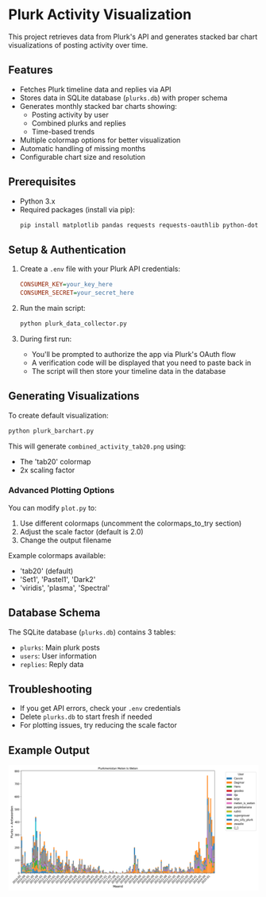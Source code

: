 # Plurk Activity Visualization

This project retrieves data from Plurk's API and generates stacked bar chart visualizations of posting activity over time.

## Features
- Fetches Plurk timeline data and replies via API
- Stores data in SQLite database (`plurks.db`) with proper schema
- Generates monthly stacked bar charts showing:
  - Posting activity by user
  - Combined plurks and replies
  - Time-based trends
- Multiple colormap options for better visualization
- Automatic handling of missing months
- Configurable chart size and resolution

## Prerequisites
- Python 3.x
- Required packages (install via pip):
  ```bash
  pip install matplotlib pandas requests requests-oauthlib python-dotenv
  ```

## Setup & Authentication
1. Create a `.env` file with your Plurk API credentials:
   ```ini
   CONSUMER_KEY=your_key_here
   CONSUMER_SECRET=your_secret_here
   ```

2. Run the main script:
   ```bash
   python plurk_data_collector.py
   ```

3. During first run:
   - You'll be prompted to authorize the app via Plurk's OAuth flow
   - A verification code will be displayed that you need to paste back in
   - The script will then store your timeline data in the database

## Generating Visualizations
To create default visualization:
```bash
python plurk_barchart.py
```

This will generate `combined_activity_tab20.png` using:
- The 'tab20' colormap
- 2x scaling factor

### Advanced Plotting Options
You can modify `plot.py` to:
1. Use different colormaps (uncomment the colormaps_to_try section)
2. Adjust the scale factor (default is 2.0)
3. Change the output filename

Example colormaps available:
- 'tab20' (default)
- 'Set1', 'Pastel1', 'Dark2' 
- 'viridis', 'plasma', 'Spectral'

## Database Schema
The SQLite database (`plurks.db`) contains 3 tables:
- `plurks`: Main plurk posts
- `users`: User information
- `replies`: Reply data

## Troubleshooting
- If you get API errors, check your `.env` credentials
- Delete `plurks.db` to start fresh if needed
- For plotting issues, try reducing the scale factor

## Example Output
![Example Activity Visualization](combined_activity_tab10.png)
